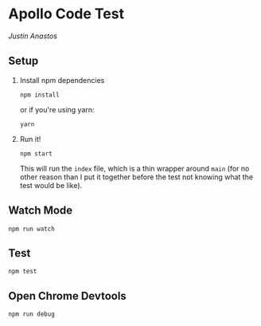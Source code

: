 # Apollo Code Test

_Justin Anastos_

## Setup

1. Install npm dependencies

    ```
    npm install
    ```

    or if you're using yarn:

    ```
    yarn
    ```

2. Run it!

    ```
    npm start
    ```

    This will run the `index` file, which is a thin wrapper around `main` (for no other reason than I put it together before the test not knowing what the test would be like).

## Watch Mode

```shell
npm run watch
```

## Test

```shell
npm test
```

## Open Chrome Devtools

```shell
npm run debug
```
